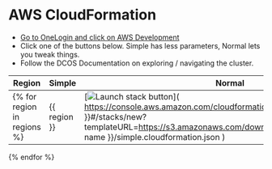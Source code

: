# AWS CloudFormation

* [Go to OneLogin and click on AWS Development](https://app.onelogin.com/client/apps)
* Click one of the buttons below. Simple has less parameters, Normal lets you tweak things.
* Follow the DCOS Documentation on exploring / navigating the cluster.

| Region | Simple | Normal |
| --- | --- | --- |
{% for region in regions %}| {{ region }} | [![Launch stack button](https://s3.amazonaws.com/cloudformation-examples/cloudformation-launch-stack.png)]( https://console.aws.amazon.com/cloudformation/home?region={{ region }}#/stacks/new?templateURL=https://s3.amazonaws.com/downloads.mesosphere.io/dcos/{{ name }}/simple.cloudformation.json ) | [![Launch stack button](https://s3.amazonaws.com/cloudformation-examples/cloudformation-launch-stack.png)]( https://console.aws.amazon.com/cloudformation/home?region={{ region }}#/stacks/new?templateURL=https://s3.amazonaws.com/downloads.mesosphere.io/dcos/{{ name }}/cloudformation.json ) |
{% endfor %}
